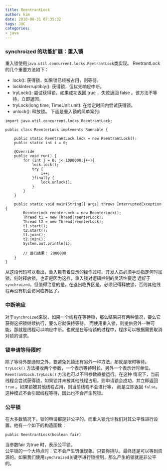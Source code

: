 ```yaml
---
title: ReentrantLock
author: kim
date: 2018-08-31 07:35:32
tags: JUC
categories:
- java
---
```

### synchroized 的功能扩展：重入锁
重入锁使用`java.util.concurrent.locks.ReetrantLock`类实现。
ReetrantLock 的几个重要方法如下：
- lock(): 获得锁，如果锁已经被占用，则等待。
- lockInterruptibly(): 获得锁，但优先响应中断。
- tryLock(): 尝试获得锁，如果成功返回 true ，失败返回 false 。该方法不等待，立即返回。
- tryLock(long time, TimeUnit unit): 在给定时间内尝试获得锁。
- unlock(): 释放锁。
下面是重入锁的简单案列:

```
import java.util.concurrent.locks.ReentrantLock;

public class ReenterLock implements Runnable {

    public static ReentrantLock lock = new ReentrantLock();
    public static int i = 0;

    @Override
    public void run() {
        for (int j = 0; j< 1000000;j++){
            lock.lock();
            try {
                i++;
            }finally {
                lock.unlock();
            }
        }
    }

    public static void main(String[] args) throws InterruptedException {
        ReenterLock reenterLock = new ReenterLock();
        Thread t1 = new Thread(reenterLock);
        Thread t2 = new Thread(reenterLock);
        t1.start();
        t2.start();
        t1.join();
        t2.join();
        System.out.println(i);

        // 运行结果： 2000000
    }
}
```
从这段代码可以看出，重入锁有着显示的操作过程。开发人员必须手动指定何时加锁，何时释放锁。也正是因为这样，重入锁对逻辑控制的灵活性要远
远好于 `synchroized`。但值得注意的是，在退出临界区是，必须记得释放锁，否则其他线程再没有机会访问临界区了。  
 ### 中断响应  
 对于`synchroized`来说，如果一个线程在等待锁，那么结果只有两种情况，要么它获得这把锁继续执行，要么它就保持等待。
 而使用重入锁，则提供另外一种可能，那就是线程可以响应中断。也就是在等待锁的过程中，程序可以根据需要取消对锁的请求。
### 锁申请等待限时
除了等待外部通知之外，要避免死锁还有另外一种方法，那就是限时等待。  
`tryLock()` 方法接收两个参数，一个表示等待时长，另外一个表示计时单位。`ReentrantLock.tryLock()` 方法也可以不带参数直接运行。在这种
情况下，当前线程会尝试获得锁，如果锁并未被其他线程占用，则申请锁会成功，并立即返回 `true` 。如果锁被其他线程占用，则当前线程不会进行等，
而是立即返回 `false`。这种模式不会引起线程等待，因此也不会产生死锁。  
### 公平锁
在大多数情况下，锁的申请都是非公平的。而重入锁允许我们对其公平性进行设置。他有一个如下的构造函数：   
```
public ReentrantLock(boolean fair)
```
当参数fair 为true 时，表示公平锁。   
公平锁的一个大特点时：它不会产生饥饿现象。只要你排队，最终还是可以等到资源的。如果我们使用`synchroized`关键字进行锁控制，那么产生的锁就是非公平的。

